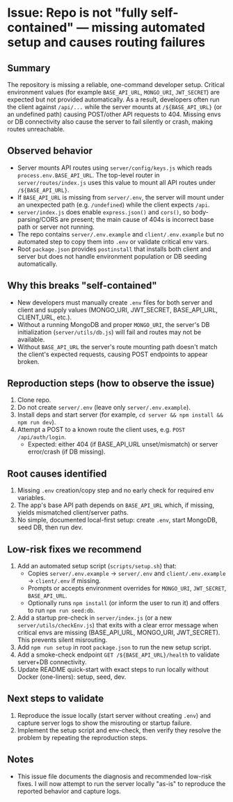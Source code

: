 Issue: Repo is not "fully self-contained" — missing automated setup and causes routing failures
===============================================================

Summary
-------
The repository is missing a reliable, one-command developer setup. Critical environment values (for example `BASE_API_URL`, `MONGO_URI`, `JWT_SECRET`) are expected but not provided automatically. As a result, developers often run the client against `/api/...` while the server mounts at `/${BASE_API_URL}` (or an undefined path) causing POST/other API requests to 404. Missing envs or DB connectivity also cause the server to fail silently or crash, making routes unreachable.

Observed behavior
-----------------
- Server mounts API routes using `server/config/keys.js` which reads `process.env.BASE_API_URL`. The top-level router in `server/routes/index.js` uses this value to mount all API routes under `/${BASE_API_URL}`.
- If `BASE_API_URL` is missing from `server/.env`, the server will mount under an unexpected path (e.g. `/undefined`) while the client expects `/api`.
- `server/index.js` does enable `express.json()` and `cors()`, so body-parsing/CORS are present; the main cause of 404s is incorrect base path or server not running.
- The repo contains `server/.env.example` and `client/.env.example` but no automated step to copy them into `.env` or validate critical env vars.
- Root `package.json` provides `postinstall` that installs both client and server but does not handle environment population or DB seeding automatically.

Why this breaks "self-contained"
---------------------------------
- New developers must manually create `.env` files for both server and client and supply values (MONGO_URI, JWT_SECRET, BASE_API_URL, CLIENT_URL, etc.).
- Without a running MongoDB and proper `MONGO_URI`, the server's DB initialization (`server/utils/db.js`) will fail and routes may not be available.
- Without `BASE_API_URL` the server's route mounting path doesn't match the client's expected requests, causing POST endpoints to appear broken.

Reproduction steps (how to observe the issue)
-------------------------------------------
1. Clone repo.
2. Do not create `server/.env` (leave only `server/.env.example`).
3. Install deps and start server (for example, `cd server && npm install && npm run dev`).
4. Attempt a POST to a known route the client uses, e.g. `POST /api/auth/login`.
   - Expected: either 404 (if BASE_API_URL unset/mismatch) or server error/crash (if DB missing).

Root causes identified
----------------------
1. Missing `.env` creation/copy step and no early check for required env variables.
2. The app's base API path depends on `BASE_API_URL` which, if missing, yields mismatched client/server paths.
3. No simple, documented local-first setup: create `.env`, start MongoDB, seed DB, then run dev.

Low-risk fixes we recommend
--------------------------
1. Add an automated setup script (`scripts/setup.sh`) that:
   - Copies `server/.env.example` -> `server/.env` and `client/.env.example` -> `client/.env` if missing.
   - Prompts or accepts environment overrides for `MONGO_URI`, `JWT_SECRET`, `BASE_API_URL`.
   - Optionally runs `npm install` (or inform the user to run it) and offers to run `npm run seed:db`.
2. Add a startup pre-check in `server/index.js` (or a new `server/utils/checkEnv.js`) that exits with a clear error message when critical envs are missing (BASE_API_URL, MONGO_URI, JWT_SECRET). This prevents silent misrouting.
3. Add `npm run setup` in root `package.json` to run the new setup script.
4. Add a smoke-check endpoint `GET /${BASE_API_URL}/health` to validate server+DB connectivity.
5. Update README quick-start with exact steps to run locally without Docker (one-liners): setup, seed, dev.

Next steps to validate
---------------------
1. Reproduce the issue locally (start server without creating `.env`) and capture server logs to show the misrouting or startup failure.
2. Implement the setup script and env-check, then verify they resolve the problem by repeating the reproduction steps.

Notes
-----
- This issue file documents the diagnosis and recommended low-risk fixes. I will now attempt to run the server locally "as-is" to reproduce the reported behavior and capture logs.
